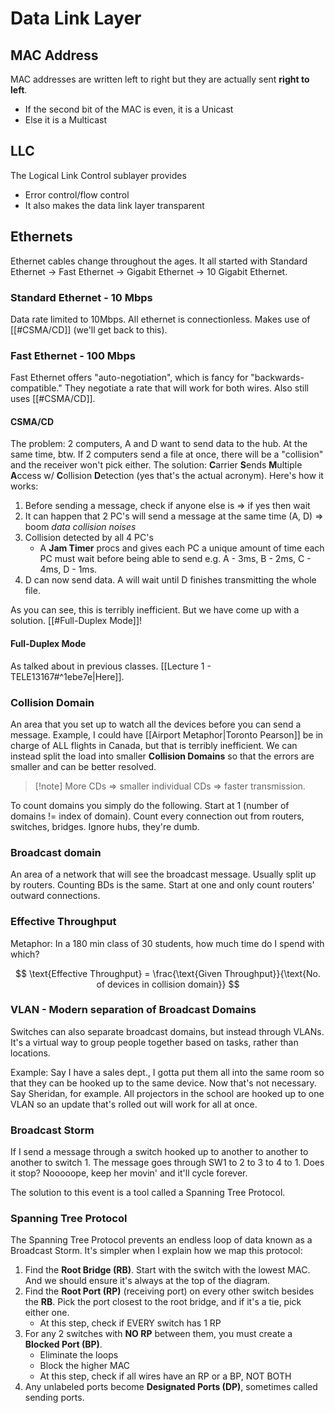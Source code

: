 # Data Link Layer

## MAC Address
MAC addresses are written left to right but they are actually sent **right to left**. 
- If the second bit of the MAC is even, it is a Unicast
- Else it is a Multicast
## LLC
The Logical Link Control sublayer provides
- Error control/flow control
- It also makes the data link layer transparent
## Ethernets
Ethernet cables change throughout the ages. It all started with Standard Ethernet -> Fast Ethernet -> Gigabit Ethernet -> 10 Gigabit Ethernet.
### Standard Ethernet - 10 Mbps
Data rate limited to 10Mbps. All ethernet is connectionless. Makes use of [[#CSMA/CD]] (we'll get back to this).
### Fast Ethernet - 100 Mbps
Fast Ethernet offers "auto-negotiation", which is fancy for "backwards-compatible." They negotiate a rate that will work for both wires. Also still uses [[#CSMA/CD]].
#### CSMA/CD
The problem: 2 computers, A and D want to send data to the hub. At the same time, btw. If 2 computers send a file at once, there will be a "collision" and the receiver won't pick either.
The solution: **C**arrier **S**ends **M**ultiple **A**ccess w/ **C**ollision **D**etection (yes that's the actual acronym). Here's how it works:
1. Before sending a message, check if anyone else is => if yes then wait
2. It can happen that 2 PC's will send a message at the same time (A, D) => boom *data collision noises*
3. Collision detected by all 4 PC's 
	- A **Jam Timer** procs and gives each PC a unique amount of time each PC must wait before being able to send e.g. A - 3ms, B - 2ms, C - 4ms, D - 1ms.
4. D can now send data. A will wait until D finishes transmitting the whole file.

As you can see, this is terribly inefficient. But we have come up with a solution. [[#Full-Duplex Mode]]!
#### Full-Duplex Mode
As talked about in previous classes. [[Lecture 1 - TELE13167#^1ebe7e|Here]].
### Collision Domain
An area that you set up to watch all the devices before you can send a message. Example, I could have [[Airport Metaphor|Toronto Pearson]] be in charge of ALL flights in Canada, but that is terribly inefficient. We can instead split the load into smaller **Collision Domains** so that the errors are smaller and can be better resolved.

> [!note] More CDs => smaller individual CDs => faster transmission.

To count domains you simply do the following. Start at 1 (number of domains != index of domain). Count every connection out from routers, switches, bridges. Ignore hubs, they're dumb.
### Broadcast domain
An area of a network that will see the broadcast message. Usually split up by routers. Counting BDs is the same. Start at one and only count routers' outward connections.

### Effective Throughput
Metaphor: In a 180 min class of 30 students, how much time do I spend with which?

$$
\text{Effective Throughput} = \frac{\text{Given Throughput}}{\text{No. of devices in collision domain}}
$$
### VLAN - Modern separation of Broadcast Domains
Switches can also separate broadcast domains, but instead through VLANs. It's a virtual way to group people together based on tasks, rather than locations.

Example: Say I have a sales dept., I gotta put them all into the same room so that they can be hooked up to the same device. Now that's not necessary. Say Sheridan, for example. All projectors in the school are hooked up to one VLAN so an update that's rolled out will work for all at once.

### Broadcast Storm
If I send a message through a switch hooked up to another to another to another to switch 1. The message goes through SW1 to 2 to 3 to 4 to 1. Does it stop? Nooooope, keep her movin' and it'll cycle forever.

The solution to this event is a tool called a Spanning Tree Protocol.
### Spanning Tree Protocol
The Spanning Tree Protocol prevents an endless loop of data known as a Broadcast Storm. It's simpler when I explain how we map this protocol:

1. Find the **Root Bridge (RB)**. Start with the switch with the lowest MAC. And we should ensure it's always at the top of the diagram.
2. Find the **Root Port (RP)** (receiving port) on every other switch besides the **RB**. Pick the port closest to the root bridge, and if it's a tie, pick either one.
	- At this step, check if EVERY switch has 1 RP 
3. For any 2 switches with **NO RP** between them, you must create a **Blocked Port (BP)**.
	- Eliminate the loops
	- Block the higher MAC
	- At this step, check if all wires have an RP or a BP, NOT BOTH
4. Any unlabeled ports become **Designated Ports (DP)**, sometimes called sending ports.

